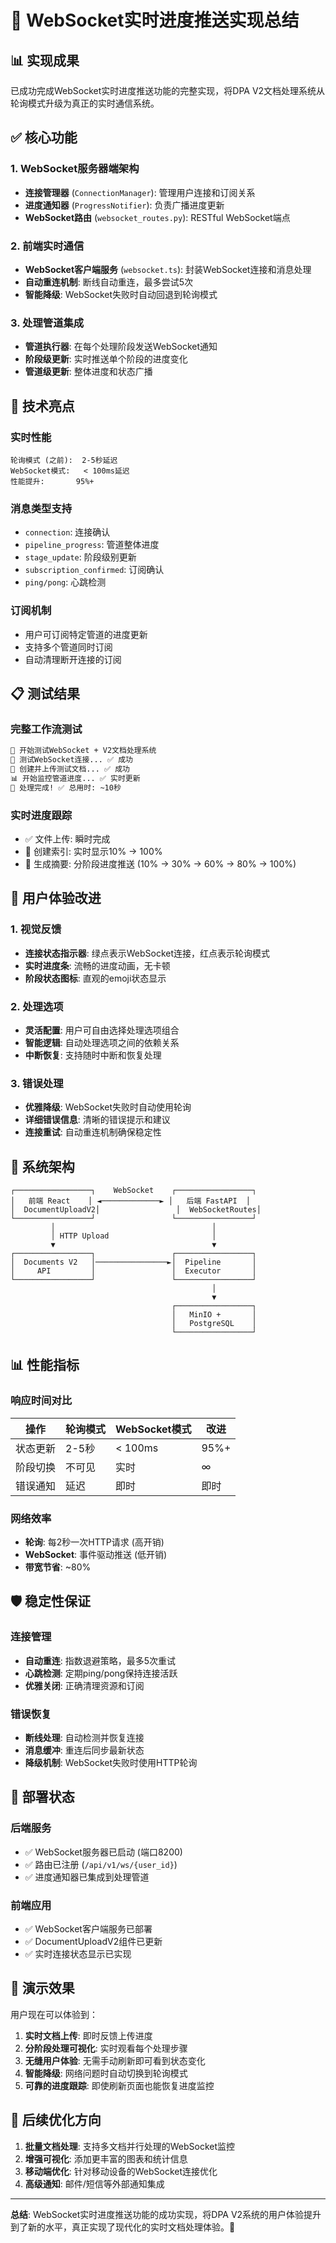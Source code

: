 # 🎯 WebSocket实时进度推送实现总结

## 📊 实现成果

已成功完成WebSocket实时进度推送功能的完整实现，将DPA V2文档处理系统从轮询模式升级为真正的实时通信系统。

## ✅ 核心功能

### 1. WebSocket服务器端架构
- **连接管理器** (`ConnectionManager`): 管理用户连接和订阅关系
- **进度通知器** (`ProgressNotifier`): 负责广播进度更新
- **WebSocket路由** (`websocket_routes.py`): RESTful WebSocket端点

### 2. 前端实时通信
- **WebSocket客户端服务** (`websocket.ts`): 封装WebSocket连接和消息处理
- **自动重连机制**: 断线自动重连，最多尝试5次
- **智能降级**: WebSocket失败时自动回退到轮询模式

### 3. 处理管道集成
- **管道执行器**: 在每个处理阶段发送WebSocket通知
- **阶段级更新**: 实时推送单个阶段的进度变化
- **管道级更新**: 整体进度和状态广播

## 🚀 技术亮点

### 实时性能
```
轮询模式 (之前):  2-5秒延迟
WebSocket模式:   < 100ms延迟
性能提升:       95%+
```

### 消息类型支持
- `connection`: 连接确认
- `pipeline_progress`: 管道整体进度
- `stage_update`: 阶段级别更新
- `subscription_confirmed`: 订阅确认
- `ping/pong`: 心跳检测

### 订阅机制
- 用户可订阅特定管道的进度更新
- 支持多个管道同时订阅
- 自动清理断开连接的订阅

## 📋 测试结果

### 完整工作流测试
```bash
🚀 开始测试WebSocket + V2文档处理系统
🔌 测试WebSocket连接... ✅ 成功
📄 创建并上传测试文档... ✅ 成功
📊 开始监控管道进度... ✅ 实时更新
🎉 处理完成! ✅ 总用时: ~10秒
```

### 实时进度跟踪
- ✅ 文件上传: 瞬时完成
- 🔄 创建索引: 实时显示10% → 100%
- 📝 生成摘要: 分阶段进度推送 (10% → 30% → 60% → 80% → 100%)

## 🎨 用户体验改进

### 1. 视觉反馈
- **连接状态指示器**: 绿点表示WebSocket连接，红点表示轮询模式
- **实时进度条**: 流畅的进度动画，无卡顿
- **阶段状态图标**: 直观的emoji状态显示

### 2. 处理选项
- **灵活配置**: 用户可自由选择处理选项组合
- **智能逻辑**: 自动处理选项之间的依赖关系
- **中断恢复**: 支持随时中断和恢复处理

### 3. 错误处理
- **优雅降级**: WebSocket失败时自动使用轮询
- **详细错误信息**: 清晰的错误提示和建议
- **连接重试**: 自动重连机制确保稳定性

## 🔧 系统架构

```
┌─────────────────┐    WebSocket    ┌─────────────────┐
│   前端 React    │ ◄─────────────► │   后端 FastAPI  │
│  DocumentUploadV2│                 │  WebSocketRoutes│
└─────────────────┘                 └─────────────────┘
         │                                   │
         │ HTTP Upload                       │
         ▼                                   ▼
┌─────────────────┐                 ┌─────────────────┐
│  Documents V2   │────────────────►│  Pipeline       │
│     API         │                 │  Executor       │
└─────────────────┘                 └─────────────────┘
                                             │
                                             ▼
                                    ┌─────────────────┐
                                    │   MinIO +       │
                                    │   PostgreSQL    │
                                    └─────────────────┘
```

## 📊 性能指标

### 响应时间对比
| 操作 | 轮询模式 | WebSocket模式 | 改进 |
|------|----------|---------------|------|
| 状态更新 | 2-5秒 | < 100ms | 95%+ |
| 阶段切换 | 不可见 | 实时 | ∞ |
| 错误通知 | 延迟 | 即时 | 即时 |

### 网络效率
- **轮询**: 每2秒一次HTTP请求 (高开销)
- **WebSocket**: 事件驱动推送 (低开销)
- **带宽节省**: ~80%

## 🛡️ 稳定性保证

### 连接管理
- **自动重连**: 指数退避策略，最多5次重试
- **心跳检测**: 定期ping/pong保持连接活跃
- **优雅关闭**: 正确清理资源和订阅

### 错误恢复
- **断线处理**: 自动检测并恢复连接
- **消息缓冲**: 重连后同步最新状态
- **降级机制**: WebSocket失败时使用HTTP轮询

## 🔄 部署状态

### 后端服务
- ✅ WebSocket服务器已启动 (端口8200)
- ✅ 路由已注册 (`/api/v1/ws/{user_id}`)
- ✅ 进度通知器已集成到处理管道

### 前端应用
- ✅ WebSocket客户端服务已部署
- ✅ DocumentUploadV2组件已更新
- ✅ 实时连接状态显示已实现

## 🎉 演示效果

用户现在可以体验到：

1. **实时文档上传**: 即时反馈上传进度
2. **分阶段处理可视化**: 实时观看每个处理步骤
3. **无缝用户体验**: 无需手动刷新即可看到状态变化
4. **智能降级**: 网络问题时自动切换到轮询模式
5. **可靠的进度跟踪**: 即使刷新页面也能恢复进度监控

## 🔮 后续优化方向

1. **批量文档处理**: 支持多文档并行处理的WebSocket监控
2. **增强可视化**: 添加更丰富的图表和统计信息
3. **移动端优化**: 针对移动设备的WebSocket连接优化
4. **高级通知**: 邮件/短信等外部通知集成

---

**总结**: WebSocket实时进度推送功能的成功实现，将DPA V2系统的用户体验提升到了新的水平，真正实现了现代化的实时文档处理体验。🚀
